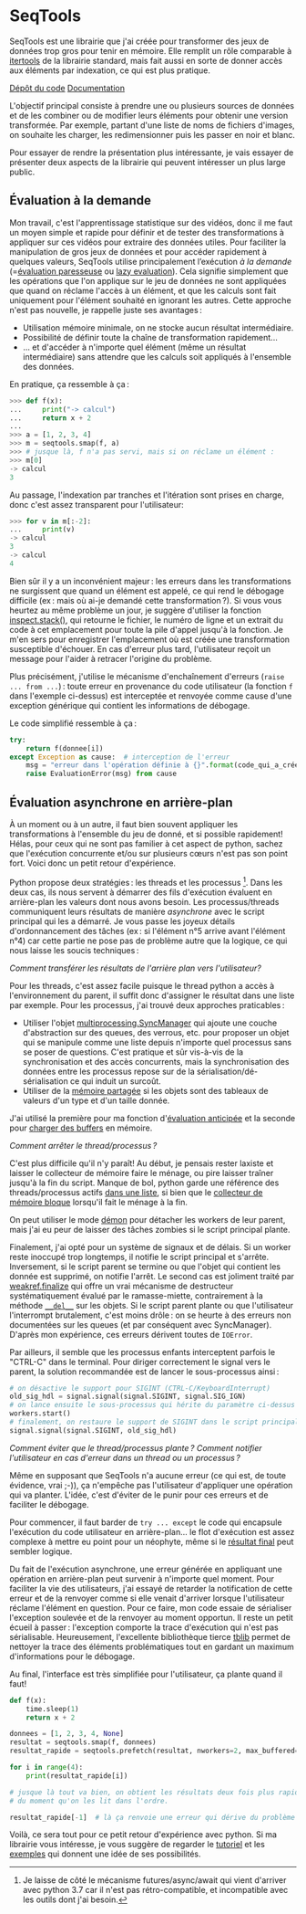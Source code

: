 # SeqTools

SeqTools est une librairie que j'ai créée pour transformer des jeux de données trop gros pour tenir en mémoire. Elle remplit un rôle comparable à [itertools](https://docs.python.org/3/library/itertools.html) de la librairie standard, mais fait aussi en sorte de donner accès aux éléments par indexation, ce qui est plus pratique.

[Dépôt du code](https://github.com/nlgranger/SeqTools)
[Documentation](https://seqtools-doc.readthedocs.io)

L'objectif principal consiste à prendre une ou plusieurs sources de données et de les combiner ou de modifier leurs éléments pour obtenir une version transformée.
Par exemple, partant d'une liste de noms de fichiers d'images, on souhaite les charger, les redimensionner puis les passer en noir et blanc.

Pour essayer de rendre la présentation plus intéressante, je vais essayer de présenter deux aspects de la librairie qui peuvent intéresser un plus large public.

## Évaluation à la demande

Mon travail, c'est l'apprentissage statistique sur des vidéos, donc il me faut un moyen simple et rapide pour définir et de tester des transformations à appliquer sur ces vidéos pour extraire des données utiles.
Pour faciliter la manipulation de gros jeux de données et pour accéder rapidement à quelques valeurs, SeqTools utilise principalement l’exécution _à la demande_ (=[évaluation paresseuse](https://fr.wikipedia.org/wiki/%C3%89valuation_paresseuse) ou [lazy evaluation](https://en.wikipedia.org/wiki/Lazy_evaluation)).
Cela signifie simplement que les opérations que l'on applique sur le jeu de données ne sont appliquées que quand on réclame l'accès à un élément, et que les calculs sont fait uniquement pour l'élément souhaité en ignorant les autres.
Cette approche n'est pas nouvelle, je rappelle juste ses avantages :

- Utilisation mémoire minimale, on ne stocke aucun résultat intermédiaire.
- Possibilité de définir toute la chaîne de transformation rapidement...
- ... et d'accéder à n'importe quel élément (même un résultat intermédiaire) sans attendre que les calculs soit appliqués à l'ensemble des données.

En pratique, ça ressemble à ça :

```python
>>> def f(x):
...     print("-> calcul")
...     return x + 2
...
>>> a = [1, 2, 3, 4]
>>> m = seqtools.smap(f, a)
>>> # jusque là, f n'a pas servi, mais si on réclame un élément :
>>> m[0]
-> calcul
3
```

Au passage, l'indexation par tranches et l'itération sont prises en charge, donc c'est assez transparent pour l'utilisateur:

```python
>>> for v in m[:-2]:
...     print(v)
-> calcul
3
-> calcul
4
```

Bien sûr il y a un inconvénient majeur : les erreurs dans les transformations ne surgissent que quand un élément est appelé, ce qui rend le débogage difficile (ex : mais où ai-je demandé cette transformation ?).
Si vous vous heurtez au même problème un jour, je suggère d'utiliser la fonction [inspect.stack()](https://docs.python.org/3/library/traceback.html#traceback.extract_stack), qui retourne le fichier, le numéro de ligne et un extrait du code à cet emplacement pour toute la pile d'appel jusqu'à la fonction.
Je m'en sers pour enregistrer l'emplacement où est créée une transformation susceptible d'échouer.
En cas d'erreur plus tard, l'utilisateur reçoit un message pour l'aider à retracer l'origine du problème.

Plus précisément, j'utilise le mécanisme d'enchaînement d'erreurs (`raise ... from ...`) : toute erreur en provenance du code utilisateur (la fonction `f` dans l'exemple ci-dessus) est interceptée et renvoyée comme cause d'une exception générique qui contient les informations de débogage.

Le code simplifié ressemble à ça :

```python
try:
    return f(donnee[i])
except Exception as cause:  # interception de l'erreur
    msg = "erreur dans l'opération définie à {}".format(code_qui_a_créé_cet_object)
    raise EvaluationError(msg) from cause
```

## Évaluation asynchrone en arrière-plan

À un moment ou à un autre, il faut bien souvent appliquer les transformations à l'ensemble du jeu de donné, et si possible rapidement! Hélas, pour ceux qui ne sont pas familier à cet aspect de python, sachez que l'exécution concurrente et/ou sur plusieurs cœurs n'est pas son point fort. Voici donc un petit retour d'expérience.

Python propose deux stratégies : les threads et les processus [^1]. Dans les deux cas, ils nous servent à démarrer des fils d'exécution évaluent en arrière-plan les valeurs dont nous avons besoin. Les processus/threads communiquent leurs résultats de manière _asynchrone_ avec le script principal qui les a démarré. Je vous passe les joyeux détails d'ordonnancement des tâches (ex : si l'élément n°5 arrive avant l'élément n°4) car cette partie ne pose pas de problème autre que la logique, ce qui nous laisse les soucis techniques :

_Comment transférer les résultats de l'arrière plan vers l'utilisateur?_

Pour les threads, c'est assez facile puisque le thread python a accès à l'environnement du parent, il suffit donc d'assigner le résultat dans une liste par exemple.
Pour les processus, j'ai trouvé deux approches praticables :

- Utiliser l'objet [multiprocessing.SyncManager](https://docs.python.org/3/library/multiprocessing.html#multiprocessing.managers.SyncManager) qui ajoute une couche d'abstraction sur des queues, des verrous, etc. pour proposer un objet qui se manipule comme une liste depuis n'importe quel processus sans se poser de questions. C'est pratique et sûr vis-à-vis de la synchronisation et des accès concurrents, mais la synchronisation des données entre les processus repose sur de la sérialisation/dé-sérialisation ce qui induit un surcoût.
- Utiliser de la [mémoire partagée](https://docs.python.org/3/library/multiprocessing.html#sharing-state-between-processes) si les objets sont des tableaux de valeurs d'un type et d'un taille donnée.

J'ai utilisé la première pour ma fonction d'[évaluation anticipée](https://seqtools-doc.readthedocs.io/en/stable/reference.html#seqtools.prefetch) et la seconde pour [charger des buffers](https://seqtools-doc.readthedocs.io/en/stable/reference.html#seqtools.load_buffers) en mémoire.

_Comment arrêter le thread/processus ?_

C'est plus difficile qu'il n'y paraît! Au début, je pensais rester laxiste et laisser le collecteur de mémoire faire le ménage, ou pire laisser traîner jusqu'à la fin du script. Manque de bol, python garde une référence des threads/processus actifs [dans une liste](https://docs.python.org/3.6/library/threading.html#threading.enumerate), si bien que le [collecteur de mémoire bloque](https://stackoverflow.com/questions/49082914/python-weakref-finalize-not-run-if-background-threads-are-alive/49095183) lorsqu'il fait le ménage à la fin.

On peut utiliser le mode [démon](https://docs.python.org/3.6/library/threading.html#threading.Thread.daemon) pour détacher les workers de leur parent, mais j'ai eu peur de laisser des tâches zombies si le script principal plante.

Finalement, j'ai opté pour un système de signaux et de délais. Si un worker reste inoccupé trop longtemps, il notifie le script principal et s'arrête. Inversement, si le script parent se termine ou que l'objet qui contient les donnée est supprimé, on notifie l'arrêt. Le second cas est joliment traité par [weakref.finalize](https://docs.python.org/3.6/library/weakref.html#weakref.finalize) qui offre un vrai mécanisme de destructeur systématiquement évalué par le ramasse-miette, contrairement à la méthode [`__del__`](https://docs.python.org/3.6/reference/datamodel.html#object.__del__) sur les objets. Si le script parent plante ou que l'utilisateur l'interrompt brutalement, c'est moins drôle : on se heurte à des erreurs non documentées sur les queues (et par conséquent avec SyncManager). D'après mon expérience, ces erreurs dérivent toutes de `IOError`.

Par ailleurs, il semble que les processus enfants interceptent parfois le "CTRL-C" dans le terminal. Pour diriger correctement le signal vers le parent, la solution recommandée est de lancer le sous-processus ainsi :

```python
# on désactive le support pour SIGINT (CTRL-C/KeyboardInterrupt)
old_sig_hdl = signal.signal(signal.SIGINT, signal.SIG_IGN)
# on lance ensuite le sous-processus qui hérite du paramètre ci-dessus
workers.start()
# finalement, on restaure le support de SIGINT dans le script principal
signal.signal(signal.SIGINT, old_sig_hdl)
```

_Comment éviter que le thread/processus plante ?_
_Comment notifier l'utilisateur en cas d'erreur dans un thread ou un processus ?_

Même en supposant que SeqTools n'a aucune erreur (ce qui est, de toute évidence, vrai ;-)), ça n'empêche pas l'utilisateur d'appliquer une opération qui va planter. L'idée, c'est d'éviter de le punir pour ces erreurs et de faciliter le débogage.

Pour commencer, il faut barder de `try ... except` le code qui encapsule l'exécution du code utilisateur en arrière-plan... le flot d'exécution est assez complexe à mettre eu point pour un néophyte, même si le [résultat final](https://github.com/nlgranger/SeqTools/blob/master/seqtools/evaluation.py#L241-L287) peut sembler logique.

Du fait de l'exécution asynchrone, une erreur générée en appliquant une opération en arrière-plan peut survenir à n'importe quel moment. Pour faciliter la vie des utilisateurs, j'ai essayé de retarder la notification de cette erreur et de la renvoyer comme si elle venait d'arriver lorsque l'utilisateur réclame l'élément en question. Pour ce faire, mon code essaie de sérialiser l'exception soulevée et de la renvoyer au moment opportun. Il reste un petit écueil à passer : l'exception comporte la trace d'exécution qui n'est pas sérialisable. Heureusement, l'excellente bibliothèque tierce [tblib](https://pypi.org/project/tblib/) permet de nettoyer la trace des éléments problématiques tout en gardant un maximum d'informations pour le débogage.

Au final, l'interface est très simplifiée pour l'utilisateur, ça plante quand il faut!

```python
def f(x):
    time.sleep(1)
    return x + 2

donnees = [1, 2, 3, 4, None]
resultat = seqtools.smap(f, donnees)
resultat_rapide = seqtools.prefetch(resultat, nworkers=2, max_buffered=2)

for i in range(4):
    print(resultat_rapide[i])

# jusque là tout va bien, on obtient les résultats deux fois plus rapidement
# du moment qu'on les lit dans l'ordre.

resultat_rapide[-1]  # là ça renvoie une erreur qui dérive du problème de typage
```

Voilà, ce sera tout pour ce petit retour d'expérience avec python. Si ma librairie vous intéresse, je vous suggère de regarder le [tutoriel](https://seqtools-doc.readthedocs.io/en/stable/tutorial.html) et les [exemples](https://seqtools-doc.readthedocs.io/en/stable/examples.html) qui donnent une idée de ses possibilités.

[^1]: Je laisse de côté le mécanisme futures/async/await qui vient d'arriver avec python 3.7 car il n'est pas rétro-compatible, et incompatible avec les outils dont j'ai besoin.
